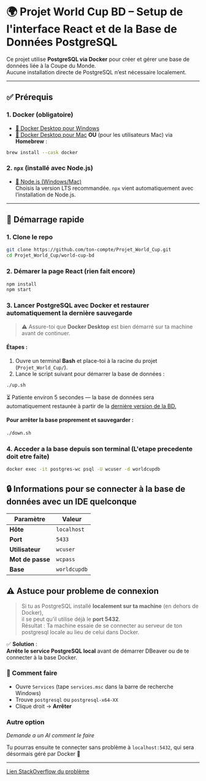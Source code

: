 # 🌍 Projet World Cup BD – Setup de l'interface React et de la Base de Données PostgreSQL

Ce projet utilise **PostgreSQL via Docker** pour créer et gérer une base de données liée à la Coupe du Monde.  
Aucune installation directe de PostgreSQL n’est nécessaire localement.

---

## ✅ Prérequis

### 1. Docker (obligatoire)
- [🔗 Docker Desktop pour Windows](https://www.docker.com/products/docker-desktop/)
- [🔗 Docker Desktop pour Mac](https://www.docker.com/products/docker-desktop/)
**OU** (pour les utilisateurs Mac) via **Homebrew** :
```bash
brew install --cask docker
```



### 2. `npx` (installé avec Node.js)
- [🔗 Node.js (Windows/Mac)](https://nodejs.org/)  
  Choisis la version LTS recommandée. `npx` vient automatiquement avec l’installation de Node.js.

---

## 🚀 Démarrage rapide

### 1. **Clone le repo**
```bash
git clone https://github.com/ton-compte/Projet_World_Cup.git
cd Projet_World_Cup/world-cup-bd
````
### 2. Démarer la page React (rien fait encore)
```bash
npm install
npm start
```



### 3. Lancer PostgreSQL avec Docker et restaurer automatiquement la dernière sauvegarde

> ⚠️ Assure-toi que **Docker Desktop** est bien démarré sur ta machine avant de continuer.

#### Étapes :

1. Ouvre un terminal **Bash** et place-toi à la racine du projet (`Projet_World_Cup/`).
2. Lance le script suivant pour démarrer la base de données :

```bash
./up.sh
```


⏳ Patiente environ 5 secondes — la base de données sera automatiquement restaurée à partir de la [dernière version de la BD.](world-cup-bd/docker/db/backup.sql)

#### Pour arrêter la base proprement et sauvegarder :

```bash
./down.sh
```


### 4. Acceder a la base depuis son terminal (L'etape precedente doit etre faite)

```bash
docker exec -it postgres-wc psql -U wcuser -d worldcupdb
```

## 🔒 Informations pour se connecter à la base de données avec un IDE quelconque

| Paramètre       | Valeur        |
|------------------|---------------|
| **Hôte**         | `localhost`   |
| **Port**         | `5433`        |
| **Utilisateur**  | `wcuser`      |
| **Mot de passe** | `wcpass`      |
| **Base**         | `worldcupdb`  |

## ⚠️ Astuce pour probleme de connexion 

> Si tu as PostgreSQL installé **localement sur ta machine** (en dehors de Docker),  
> il se peut qu’il utilise déjà le **port 5432**.  
> Résultat : Ta machine essaie de se connecter au serveur de ton postgresql locale au lieu de celui dans Docker.

✅ **Solution** :  
**Arrête le service PostgreSQL local** avant de démarrer DBeaver ou de te connecter à la base Docker.

### 📌 Comment faire

- Ouvre `Services` (tape `services.msc` dans la barre de recherche Windows)
- Trouve `postgresql` ou `postgresql-x64-XX`
- Clique droit → **Arrêter**

### Autre option
_Demande a un AI comment le faire_

Tu pourras ensuite te connecter sans problème à `localhost:5432`, qui sera désormais géré par Docker 🐳

---

[Lien StackOverflow du problème](https://stackoverflow.com/questions/74182080/docker-compose-w-postgresql-psql-password-authentication-failed)




